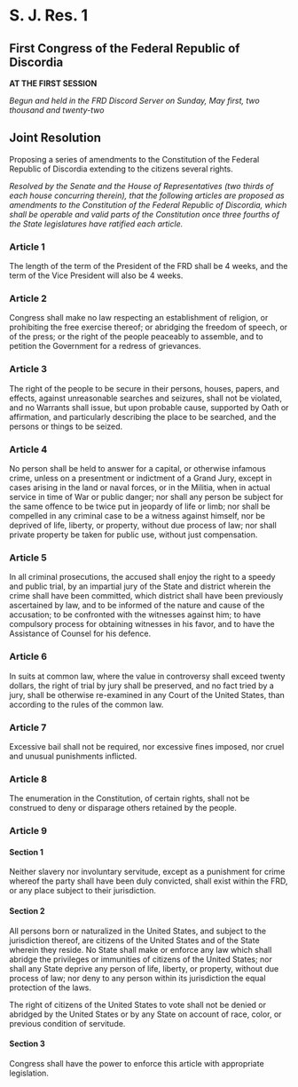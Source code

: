 # S. J. Res. 1

## First Congress of the Federal Republic of Discordia

**AT THE FIRST SESSION**

*Begun and held in the FRD Discord Server on Sunday, May first, two thousand and twenty-two*

## Joint Resolution

Proposing a series of amendments to the Constitution of the Federal Republic of Discordia extending to the citizens several rights.

*Resolved by the Senate and the House of Representatives (two thirds of each house concurring therein), that the following articles are proposed as amendments to the Constitution of the Federal Republic of Discordia, which shall be operable and valid parts of the Constitution once three fourths of the State legislatures have ratified each article.*

### Article 1

The length of the term of the President of the FRD shall be 4 weeks, and the term of the Vice President will also be 4 weeks.

### Article 2

Congress shall make no law respecting an establishment of religion, or prohibiting the free exercise thereof; or abridging the freedom of speech, or of the press; or the right of the people peaceably to assemble, and to petition the Government for a redress of grievances.

### Article 3

The right of the people to be secure in their persons, houses, papers, and effects, against unreasonable searches and seizures, shall not be violated, and no Warrants shall issue, but upon probable cause, supported by Oath or affirmation, and particularly describing the place to be searched, and the persons or things to be seized.

### Article 4

No person shall be held to answer for a capital, or otherwise infamous crime, unless on a presentment or indictment of a Grand Jury, except in cases arising in the land or naval forces, or in the Militia, when in actual service in time of War or public danger; nor shall any person be subject for the same offence to be twice put in jeopardy of life or limb; nor shall be compelled in any criminal case to be a witness against himself, nor be deprived of life, liberty, or property, without due process of law; nor shall private property be taken for public use, without just compensation.

### Article 5

In all criminal prosecutions, the accused shall enjoy the right to a speedy and public trial, by an impartial jury of the State and district wherein the crime shall have been committed, which district shall have been previously ascertained by law, and to be informed of the nature and cause of the accusation; to be confronted with the witnesses against him; to have compulsory process for obtaining witnesses in his favor, and to have the Assistance of Counsel for his defence.

### Article 6

In suits at common law, where the value in controversy shall exceed twenty dollars, the right of trial by jury shall be preserved, and no fact tried by a jury, shall be otherwise re-examined in any Court of the United States, than according to the rules of the common law.

### Article 7

Excessive bail shall not be required, nor excessive fines imposed, nor cruel and unusual punishments inflicted.

### Article 8

The enumeration in the Constitution, of certain rights, shall not be construed to deny or disparage others retained by the people.

### Article 9

#### Section 1

Neither slavery nor involuntary servitude, except as a punishment for crime whereof the party shall have been duly convicted, shall exist within the FRD, or any place subject to their jurisdiction.

#### Section 2

All persons born or naturalized in the United States, and subject to the jurisdiction thereof, are citizens of the United States and of the State wherein they reside. No State shall make or enforce any law which shall abridge the privileges or immunities of citizens of the United States; nor shall any State deprive any person of life, liberty, or property, without due process of law; nor deny to any person within its jurisdiction the equal protection of the laws.

The right of citizens of the United States to vote shall not be denied or abridged by the United States or by any State on account of race, color, or previous condition of servitude.

#### Section 3

Congress shall have the power to enforce this article with appropriate legislation.







